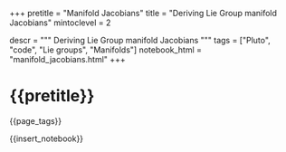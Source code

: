 +++
pretitle = "Manifold Jacobians"
title = "Deriving Lie Group manifold Jacobians"
mintoclevel = 2

descr = """
    Deriving Lie Group manifold Jacobians
    """
tags = ["Pluto", "code", "Lie groups", "Manifolds"]
notebook_html = "manifold_jacobians.html"
+++

# {{pretitle}}

{{page_tags}}

{{insert_notebook}}
